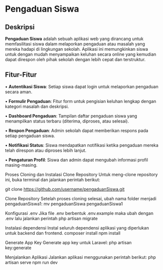 # Pengaduan Siswa
## Deskripsi
**Pengaduan Siswa** adalah sebuah aplikasi web yang dirancang untuk memfasilitasi siswa dalam melaporkan pengaduan atau masalah yang mereka hadapi di lingkungan sekolah. Aplikasi ini memungkinkan siswa untuk dengan mudah menyampaikan keluhan secara online yang kemudian dapat direspon oleh pihak sekolah dengan lebih cepat dan terstruktur.


## Fitur-Fitur
• **Autentikasi Siswa**: Setiap siswa dapat login untuk melaporkan pengaduan secara aman.

• **Formulir Pengaduan**: Fitur form untuk pengisian keluhan lengkap dengan kategori masalah dan deskripsi.

• **Dashboard Pengaduan**: Tampilan daftar pengaduan siswa yang menampilkan status terbaru (diterima, diproses, atau selesai).

• **Respon Pengaduan**: Admin sekolah dapat memberikan respons pada setiap pengaduan siswa.

• **Notifikasi Status**: Siswa mendapatkan notifikasi ketika pengaduan mereka telah direspon atau diproses lebih lanjut.

• **Pengaturan Profil**: Siswa dan admin dapat mengubah informasi profil masing-masing.

Proses Cloning dan Instalasi
Clone Repository
Untuk meng-clone repository ini, buka terminal dan jalankan perintah berikut:

git clone https://github.com/username/pengaduanSiswa.git

Clone Repository
Setelah proses cloning selesai, ubah nama folder menjadi pengaduanSiswa1:
mv pengaduanSiswa pengaduanSiswa1

Konfigurasi .env
Jika file .env berbentuk .env.example maka ubah dengan .env lalu jalankan perintah
php artisan migrate

Instalasi dependensi
Instal seluruh dependensi aplikasi yang diperlukan untuk backend dan frontend.
composer install
npm install

Generate App Key
Generate app key untuk Laravel:
php artisan key:generate

Menjalankan Aplikasi
Jalankan aplikasi menggunakan perintah berikut:
php artisan serve
npm run dev
